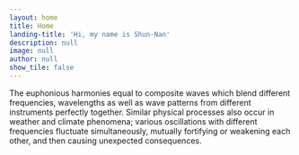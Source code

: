 ```yaml
---
layout: home
title: Home
landing-title: 'Hi, my name is Shun-Nan'
description: null
image: null
author: null
show_tile: false
---
```


The euphonious harmonies equal to composite waves which blend different frequencies, wavelengths as well as wave patterns from different instruments perfectly together. Similar physical processes also occur in weather and climate phenomena; various oscillations with different frequencies fluctuate simultaneously, mutually fortifying or weakening each other, and then causing unexpected consequences.
